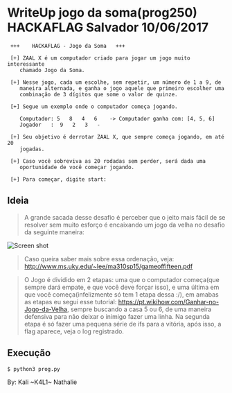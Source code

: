  # WriteUp jogo da soma(prog250) HACKAFLAG Salvador 10/06/2017
```
 +++    HACKAFLAG - Jogo da Soma   +++

 [+] ZAAL X é um computador criado para jogar um jogo muito interessante
    chamado Jogo da Soma.

 [+] Nesse jogo, cada um escolhe, sem repetir, um número de 1 a 9, de
    maneira alternada, e ganha o jogo aquele que primeiro escolher uma
    combinação de 3 dígitos que some o valor de quinze.

 [+] Segue um exemplo onde o computador começa jogando.

    Computador: 5   8   4   6    -> Computador ganha com: [4, 5, 6]
    Jogador   :  9   2   3   -

 [+] Seu objetivo é derrotar ZAAL X, que sempre começa jogando, em até 20
    jogadas.

 [+] Caso você sobreviva as 20 rodadas sem perder, será dada uma
    oportunidade de você começar jogando.
 
 [+] Para começar, digite start: 
```
## Ideia

> A grande sacada desse desafio é perceber que o jeito mais fácil de se resolver sem muito esforço é encaixando um jogo da velha no desafio da seguinte maneira:

![Screen shot](https://raw.github.com/KaliNathalie/progSalvador/master/tictactoe.png "TicTacToe")

> Caso queira saber mais sobre essa ordenação, veja: <http://www.ms.uky.edu/~lee/ma310sp15/gameoffifteen.pdf>

> O Jogo é dividido em 2 etapas: uma que o computador começa(que sempre dará empate, e que você deve forçar isso), e uma última em que você começa(infelizmente só tem 1 etapa dessa :/), em amabas as etapas eu segui esse tutorial: <https://pt.wikihow.com/Ganhar-no-Jogo-da-Velha>, sempre buscando a casa 5 ou 6, de uma maneira defensiva para não deixar o inimigo fazer uma linha. Na segunda etapa é só fazer uma pequena série de ifs para a vitória, após isso, a flag aparece, veja o log registrado.

## Execução

```
$ python3 prog.py
```

By: Kali ~K4L1~ Nathalie